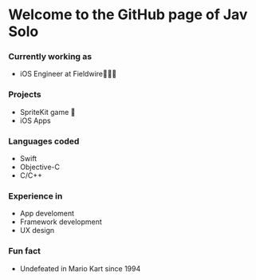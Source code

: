 <!--
**jav-solo/jav-solo** is a ✨ _special_ ✨ repository because its `README.md` (this file) appears on your GitHub profile.

Here are some ideas to get you started:

- 🔭 I’m currently working on ...
- 🌱 I’m currently learning ...
- 👯 I’m looking to collaborate on ...
- 🤔 I’m looking for help with ...
- 💬 Ask me about ...
- 📫 How to reach me: ...
- 😄 Pronouns: ...
- ⚡ Fun fact: ...
-->

# Welcome to the GitHub page of Jav Solo

### Currently working as
- iOS Engineer at Fieldwire👷🏼‍♂️

### Projects
- SpriteKit game 👾
- iOS Apps

### Languages coded
- Swift
- Objective-C
- C/C++

### Experience in
- App develoment
- Framework development
- UX design

### Fun fact
- Undefeated in Mario Kart since 1994
